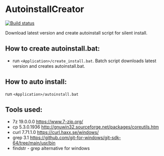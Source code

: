 # AutoinstallCreator
[![Build status](https://ci.appveyor.com/api/projects/status/3ox1tqup81x07e0q/branch/master?svg=true)](https://ci.appveyor.com/project/hemnstill/autoinstallcreator/branch/master)

Download latest version and create autoinstall script for silent install. 

## How to create autoinstall.bat:
* run `<Application>/create_install.bat`. Batch script downloads latest version and creates autoinstall.bat.

## How to auto install:
run `<Application>/autoinstall.bat`

## Tools used:
* 7z 19.0.0.0 https://www.7-zip.org/
* cp 5.3.0.1936 http://gnuwin32.sourceforge.net/packages/coreutils.htm
* curl 7.71.1.0 https://curl.haxx.se/windows/
* grep 3.1 https://github.com/git-for-windows/git-sdk-64/tree/main/usr/bin
* findstr - grep alternative for windows
